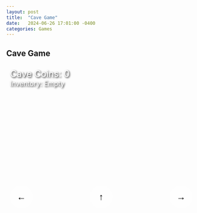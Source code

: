 ```yaml
---
layout: post
title:  "Cave Game"
date:   2024-06-26 17:01:00 -0400
categories: Games
---
```

## Cave Game

<div id="game-container" style="position: relative; width: 100%; height: 400px;">
    <canvas id="gameCanvas" style="width: 100%; height: 100%;"></canvas>
    <div id="score" style="position: absolute; top: 10px; left: 10px; font-size: 24px; color: white; text-shadow: 2px 2px 4px #000000;">Cave Coins: 0</div>
    <div id="inventory" style="position: absolute; top: 40px; left: 10px; font-size: 18px; color: white; text-shadow: 2px 2px 4px #000000;">Inventory: Empty</div>
    <div id="controls" style="position: absolute; bottom: 10px; left: 0; right: 0; display: flex; justify-content: space-between; padding: 10px;">
        <button id="leftBtn" class="control-btn" style="width: 60px; height: 60px; background-color: rgba(255, 255, 255, 0.5); border: none; border-radius: 50%; font-size: 24px;">←</button>
        <button id="jumpBtn" class="control-btn" style="width: 60px; height: 60px; background-color: rgba(255, 255, 255, 0.5); border: none; border-radius: 50%; font-size: 24px;">↑</button>
        <button id="rightBtn" class="control-btn" style="width: 60px; height: 60px; background-color: rgba(255, 255, 255, 0.5); border: none; border-radius: 50%; font-size: 24px;">→</button>
    </div>
</div>

<script>
    document.addEventListener('DOMContentLoaded', function() {
    const canvas = document.getElementById('gameCanvas');
        const ctx = canvas.getContext('2d');
        const scoreElement = document.getElementById('score');
        const inventoryElement = document.getElementById('inventory');

        canvas.width = canvas.clientWidth;
        canvas.height = canvas.clientHeight;

        let score = 0;
        let cameraX = 0;
        let inventory = null;

        const cavePerson = {
            x: 150,
            y: canvas.height - 100,
            width: 50,
            height: 100,
            speed: 5,
            jumping: false,
            jumpStrength: 15,
            jumpVelocity: 0
        };

        const homeCave = {
            x: 50,
            y: canvas.height - 200,
            width: 150,
            height: 200
        };

        const foods = [];
        const palmTrees = [];
        const berryBushes = [];
        let coconuts = [];
        let berries = [];

        function generateWorld(startX, endX) {
            for (let x = startX; x < endX; x += 300) {
                if (Math.random() < 0.3) {
                    palmTrees.push({ x: x, y: canvas.height - 250, width: 80, height: 250 });
                }
                if (Math.random() < 0.2) {
                    berryBushes.push({ x: x + 150, y: canvas.height - 120, width: 100, height: 100 });
                }
                if (Math.random() < 0.1) {
                    foods.push({ type: 'steak', x: x + 200, y: canvas.height - 50, width: 60, height: 40, value: 5 });
                }
            }
        }

        generateWorld(homeCave.x + homeCave.width, canvas.width * 2);

        function drawCavePerson() {
            ctx.save();
            ctx.translate(cavePerson.x - cameraX, cavePerson.y);

            // Body
            ctx.fillStyle = '#8B4513';
            ctx.fillRect(0, 20, cavePerson.width, cavePerson.height - 20);

            // Head
            ctx.fillStyle = '#DEB887';
            ctx.beginPath();
            ctx.arc(cavePerson.width / 2, 20, 20, 0, Math.PI * 2);
            ctx.fill();

            // Eyes
            ctx.fillStyle = 'white';
            ctx.beginPath();
            ctx.arc(cavePerson.width / 2 - 7, 15, 5, 0, Math.PI * 2);
            ctx.arc(cavePerson.width / 2 + 7, 15, 5, 0, Math.PI * 2);
            ctx.fill();
            ctx.fillStyle = 'black';
            ctx.beginPath();
            ctx.arc(cavePerson.width / 2 - 7, 15, 2, 0, Math.PI * 2);
            ctx.arc(cavePerson.width / 2 + 7, 15, 2, 0, Math.PI * 2);
            ctx.fill();

            // Mouth
            ctx.beginPath();
            ctx.arc(cavePerson.width / 2, 28, 8, 0, Math.PI);
            ctx.stroke();

            // Clothes
            ctx.fillStyle = '#A52A2A';
            ctx.fillRect(0, 60, cavePerson.width, 40);

            // Draw held item
            if (inventory) {
                ctx.fillStyle = inventory === 'steak' ? '#8B0000' : inventory === 'coconut' ? '#8B4513' : '#8E4585';
                ctx.beginPath();
                ctx.arc(cavePerson.width + 10, cavePerson.height / 2, 10, 0, Math.PI * 2);
                ctx.fill();
            }

            ctx.restore();
        }

        function drawFoods() {
            foods.forEach(food => {
                if (food && food.type === 'steak') {
                    ctx.save();
                    ctx.translate(food.x - cameraX, food.y);

                    // Steak body
                    ctx.fillStyle = '#8B0000';
                    ctx.beginPath();
                    ctx.moveTo(0, 10);
                    ctx.bezierCurveTo(0, 0, food.width, 0, food.width, 10);
                    ctx.bezierCurveTo(food.width, food.height, 0, food.height, 0, 10);
                    ctx.fill();

                    // Fat marbling
                    ctx.strokeStyle = '#FFA07A';
                    ctx.lineWidth = 2;
                    ctx.beginPath();
                    ctx.moveTo(10, 15);
                    ctx.bezierCurveTo(20, 10, 30, 20, 40, 15);
                    ctx.stroke();

                    // Grill marks
                    ctx.strokeStyle = '#4B0000';
                    ctx.lineWidth = 3;
                    ctx.beginPath();
                    ctx.moveTo(5, 5);
                    ctx.lineTo(food.width - 5, 5);
                    ctx.moveTo(5, food.height - 10);
                    ctx.lineTo(food.width - 5, food.height - 10);
                    ctx.stroke();

                    ctx.restore();
                }
            });
        }

        function drawPalmTrees() {
            palmTrees.forEach(tree => {
                if (tree) {
                    ctx.save();
                    ctx.translate(tree.x - cameraX, tree.y);
                    // Trunk
                    ctx.fillStyle = '#8B4513';
                    ctx.fillRect(tree.width / 2 - 10, 0, 20, tree.height);
                    // Leaves
                    ctx.fillStyle = '#228B22';
                    for (let i = 0; i < 5; i++) {
                        ctx.save();
                        ctx.translate(tree.width / 2, 0);
                        ctx.rotate((i * Math.PI * 2) / 5);
                        ctx.beginPath();
                        ctx.moveTo(0, 0);
                        ctx.lineTo(-30, -100);
                        ctx.lineTo(30, -100);
                        ctx.closePath();
                        ctx.fill();
                        ctx.restore();
                    }
                    ctx.restore();
                }
            });
        }

        function drawBerryBushes() {
            berryBushes.forEach(bush => {
                if (bush) {
                    ctx.save();
                    ctx.translate(bush.x - cameraX, bush.y);
                    // Branches
                    ctx.strokeStyle = '#8B4513';
                    ctx.lineWidth = 5;
                    for (let i = 0; i < 3; i++) {
                        ctx.beginPath();
                        ctx.moveTo(bush.width / 2, bush.height);
                        ctx.quadraticCurveTo(
                            (i - 1) * 30,
                            bush.height / 2,
                            i * 30,
                            0
                        );
                        ctx.stroke();
                    }
                    // Leaves
                    ctx.fillStyle = '#228B22';
                    ctx.beginPath();
                    ctx.arc(bush.width / 2, 0, bush.width / 2, 0, Math.PI * 2);
                    ctx.fill();
                    ctx.restore();
                }
            });
        }

        function drawCoconuts() {
            ctx.fillStyle = '#8B4513';
            coconuts.forEach(coconut => {
                if (coconut) {
                    ctx.beginPath();
                    ctx.arc(coconut.x - cameraX, coconut.y, 15, 0, Math.PI * 2);
                    ctx.fill();
                    // Add some texture
                    ctx.fillStyle = '#6B3E23';
                    ctx.beginPath();
                    ctx.arc(coconut.x - cameraX - 5, coconut.y - 5, 3, 0, Math.PI * 2);
                    ctx.arc(coconut.x - cameraX + 5, coconut.y + 5, 3, 0, Math.PI * 2);
                    ctx.fill();
                }
            });
        }

        function drawBerries() {
            ctx.fillStyle = '#8E4585';
            berries.forEach(berry => {
                if (berry) {
                    ctx.beginPath();
                    ctx.arc(berry.x - cameraX, berry.y, 5, 0, Math.PI * 2);
                    ctx.fill();
                }
            });
        }

        function drawHomeCave() {
            ctx.fillStyle = '#4B3621';
            ctx.beginPath();
            ctx.moveTo(homeCave.x - cameraX, canvas.height);
            ctx.lineTo(homeCave.x - cameraX, homeCave.y);
            ctx.quadraticCurveTo(homeCave.x - cameraX + homeCave.width / 2, homeCave.y - 50, homeCave.x - cameraX + homeCave.width, homeCave.y);
            ctx.lineTo(homeCave.x - cameraX + homeCave.width, canvas.height);
            ctx.fill();
        }

        function update() {
            // Move cave person
            if (keys.ArrowLeft) cavePerson.x -= cavePerson.speed;
            if (keys.ArrowRight) cavePerson.x += cavePerson.speed;

            // Camera follows cave person
            cameraX = cavePerson.x - canvas.width / 3;

            // Handle jumping
            if (keys.ArrowUp && !cavePerson.jumping) {
                cavePerson.jumping = true;
                cavePerson.jumpVelocity = -cavePerson.jumpStrength;
            }

            if (cavePerson.jumping) {
                cavePerson.y += cavePerson.jumpVelocity;
                cavePerson.jumpVelocity += 0.8; // Gravity

                if (cavePerson.y > canvas.height - cavePerson.height) {
                    cavePerson.y = canvas.height - cavePerson.height;
                    cavePerson.jumping = false;
                }
            }

            // Generate more world as we move right
            if (palmTrees.length > 0 && cavePerson.x + canvas.width > palmTrees[palmTrees.length - 1].x) {
                generateWorld(palmTrees[palmTrees.length - 1].x, palmTrees[palmTrees.length - 1].x + canvas.width);
            }

            // Update coconuts
            coconuts.forEach(coconut => {
                if (coconut) {
                    coconut.y += 2;
                    if (coconut.y > canvas.height) {
                        coconut.y = canvas.height - 20;
                    }
                }
            });

            // Randomly drop coconuts
            palmTrees.forEach(tree => {
                if (tree && Math.random() < 0.001) {
                    coconuts.push({ x: tree.x + tree.width / 2, y: tree.y });
                }
            });

            // Randomly drop berries
            berryBushes.forEach(bush => {
                if (bush && Math.random() < 0.005) {
                    berries.push({ x: bush.x + Math.random() * bush.width, y: bush.y });
                }
            });

            // Update berries
            berries = berries.filter(berry => {
                if (berry) {
                    berry.y += 1;
                    return berry.y <= canvas.height;
                }
                return false;
            });

            // Check for food collection
            if (!inventory) {
                foods.concat(coconuts, berries).forEach(food => {
                    if (food &&
                        cavePerson.x < food.x + (food.width || 30) &&
                        cavePerson.x + cavePerson.width > food.x &&
                        cavePerson.y < food.y + (food.height || 30) &&
                        cavePerson.y + cavePerson.height > food.y
                    ) {
                        inventory = food.type || (coconuts.includes(food) ? 'coconut' : 'berry');
                        inventoryElement.textContent = `Inventory: ${inventory}`;
                        if (food.type === 'steak') {
                            foods = foods.filter(f => f !== food);
                        } else {
                            coconuts = coconuts.filter(c => c !== food);
                            berries = berries.filter(b => b !== food);
                        }
                    }
                });
            }

            // Check for home cave delivery
            if (inventory &&
                cavePerson.x < homeCave.x + homeCave.width &&
                cavePerson.x + cavePerson.width > homeCave.x &&
                cavePerson.y < homeCave.y + homeCave.height &&
                cavePerson.y + cavePerson.height > homeCave.y
            ) {
                score += inventory === 'steak' ? 5 : inventory === 'coconut' ? 10 : 1;
                scoreElement.textContent = `Cave Coins: ${score}`;
                inventory = null;
                inventoryElement.textContent = 'Inventory: Empty';
            }
        }

        function draw() {
            ctx.clearRect(0, 0, canvas.width, canvas.height);
            drawHomeCave();
            drawPalmTrees();
            drawBerryBushes();
            drawFoods();
            drawCoconuts();
            drawBerries();
            drawCavePerson();
        }

        function gameLoop() {
            update();
            draw();
            requestAnimationFrame(gameLoop);
        }

        const keys = {};
        window.addEventListener('keydown', e => keys[e.code] = true);
        window.addEventListener('keyup', e => keys[e.code] = false);

        const leftBtn = document.getElementById('leftBtn');
        const jumpBtn = document.getElementById('jumpBtn');
        const rightBtn = document.getElementById('rightBtn');

        leftBtn.addEventListener('touchstart', () => keys.ArrowLeft = true);
        leftBtn.addEventListener('touchend', () => keys.ArrowLeft = false);
        rightBtn.addEventListener('touchstart', () => keys.ArrowRight = true);
        rightBtn.addEventListener('touchend', () => keys.ArrowRight = false);
        jumpBtn.addEventListener('touchstart', () => keys.ArrowUp = true);
        jumpBtn.addEventListener('touchend', () => keys.ArrowUp = false);

        document.addEventListener('touchmove', (e) => e.preventDefault(), { passive: false });

        gameLoop();
    });
</script>
